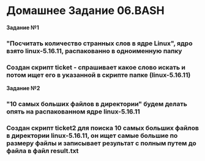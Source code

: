 # Домашнее Задание 06.BASH
  **Задание №1**
### "Посчитать количество странных слов в ядре Linux", ядро взято linux-5.16.11, распакованно в одноименную папку
###  Создан скрипт  ticket - спрашивает какое слово искать и потом ищет его в указанной в скрипте папке (linux-5.16.11)
 
   **Задание №2** 
### "10 самых больших файлов в директории" будем делать опять на распакованном ядре linux-5.16.11
###  Создан скрипт  ticket2  для поиска 10 самых больших файлов в директории  linux-5.16.11, он ищет самые большие по размеру файлы  и записывает результат с полным путем до файла в файл result.txt
